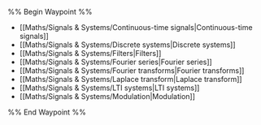 %% Begin Waypoint %%
- [[Maths/Signals & Systems/Continuous-time signals|Continuous-time signals]]
- [[Maths/Signals & Systems/Discrete systems|Discrete systems]]
- [[Maths/Signals & Systems/Filters|Filters]]
- [[Maths/Signals & Systems/Fourier series|Fourier series]]
- [[Maths/Signals & Systems/Fourier transforms|Fourier transforms]]
- [[Maths/Signals & Systems/Laplace transform|Laplace transform]]
- [[Maths/Signals & Systems/LTI systems|LTI systems]]
- [[Maths/Signals & Systems/Modulation|Modulation]]

%% End Waypoint %%